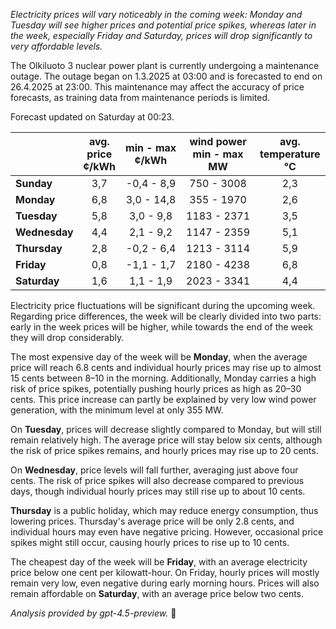 *Electricity prices will vary noticeably in the coming week: Monday and Tuesday will see higher prices and potential price spikes, whereas later in the week, especially Friday and Saturday, prices will drop significantly to very affordable levels.*

The Olkiluoto 3 nuclear power plant is currently undergoing a maintenance outage. The outage began on 1.3.2025 at 03:00 and is forecasted to end on 26.4.2025 at 23:00. This maintenance may affect the accuracy of price forecasts, as training data from maintenance periods is limited.

Forecast updated on Saturday at 00:23.

|            | avg.<br>price<br>¢/kWh | min - max<br>¢/kWh | wind power<br>min - max<br>MW | avg.<br>temperature<br>°C |
|:-----------|:----------------------:|:------------------:|:----------------------------:|:-------------------------:|
| **Sunday**     |          3,7           |     -0,4 - 8,9     |          750 - 3008          |            2,3            |
| **Monday**     |          6,8           |     3,0 - 14,8     |          355 - 1970          |            2,6            |
| **Tuesday**    |          5,8           |     3,0 - 9,8      |         1183 - 2371          |            3,5            |
| **Wednesday**  |          4,4           |     2,1 - 9,2      |         1147 - 2359          |            5,1            |
| **Thursday**   |          2,8           |     -0,2 - 6,4     |         1213 - 3114          |            5,9            |
| **Friday**     |          0,8           |     -1,1 - 1,7     |         2180 - 4238          |            6,8            |
| **Saturday**   |          1,6           |     1,1 - 1,9      |         2023 - 3341          |            4,4            |

Electricity price fluctuations will be significant during the upcoming week. Regarding price differences, the week will be clearly divided into two parts: early in the week prices will be higher, while towards the end of the week they will drop considerably.

The most expensive day of the week will be **Monday**, when the average price will reach 6.8 cents and individual hourly prices may rise up to almost 15 cents between 8–10 in the morning. Additionally, Monday carries a high risk of price spikes, potentially pushing hourly prices as high as 20–30 cents. This price increase can partly be explained by very low wind power generation, with the minimum level at only 355 MW.

On **Tuesday**, prices will decrease slightly compared to Monday, but will still remain relatively high. The average price will stay below six cents, although the risk of price spikes remains, and hourly prices may rise up to 20 cents.

On **Wednesday**, price levels will fall further, averaging just above four cents. The risk of price spikes will also decrease compared to previous days, though individual hourly prices may still rise up to about 10 cents.

**Thursday** is a public holiday, which may reduce energy consumption, thus lowering prices. Thursday's average price will be only 2.8 cents, and individual hours may even have negative pricing. However, occasional price spikes might still occur, causing hourly prices to rise up to 10 cents.

The cheapest day of the week will be **Friday**, with an average electricity price below one cent per kilowatt-hour. On Friday, hourly prices will mostly remain very low, even negative during early morning hours. Prices will also remain affordable on **Saturday**, with an average price below two cents.

*Analysis provided by gpt-4.5-preview.* 🔌
